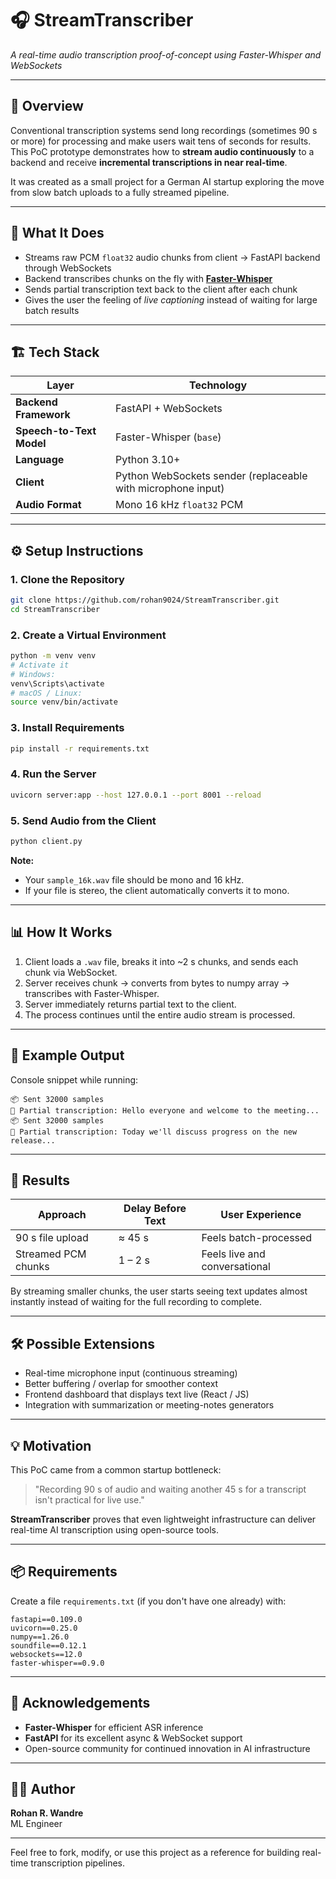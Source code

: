 # 🎧 StreamTranscriber  
*A real-time audio transcription proof-of-concept using Faster-Whisper and WebSockets*

---

## 🚀 Overview
Conventional transcription systems send long recordings (sometimes 90 s or more) for processing and make users wait tens of seconds for results.  
This PoC prototype demonstrates how to **stream audio continuously** to a backend and receive **incremental transcriptions in near real-time**.

It was created as a small project for a German AI startup exploring the move from slow batch uploads to a fully streamed pipeline.

---

## 🧠 What It Does
- Streams raw PCM `float32` audio chunks from client → FastAPI backend through WebSockets  
- Backend transcribes chunks on the fly with **[Faster-Whisper](https://github.com/guillaumekln/faster-whisper)**  
- Sends partial transcription text back to the client after each chunk  
- Gives the user the feeling of *live captioning* instead of waiting for large batch results

---

## 🏗️ Tech Stack

| Layer | Technology |
|-------|-------------|
| **Backend Framework** | FastAPI + WebSockets |
| **Speech-to-Text Model** | Faster-Whisper (`base`) |
| **Language** | Python 3.10+ |
| **Client** | Python WebSockets sender (replaceable with microphone input) |
| **Audio Format** | Mono 16 kHz `float32` PCM |

---

## ⚙️ Setup Instructions

### 1. Clone the Repository
```bash
git clone https://github.com/rohan9024/StreamTranscriber.git
cd StreamTranscriber
```

### 2. Create a Virtual Environment
```bash
python -m venv venv
# Activate it
# Windows:
venv\Scripts\activate
# macOS / Linux:
source venv/bin/activate
```

### 3. Install Requirements
```bash
pip install -r requirements.txt
```

### 4. Run the Server
```bash
uvicorn server:app --host 127.0.0.1 --port 8001 --reload
```

### 5. Send Audio from the Client
```bash
python client.py
```

**Note:**
- Your `sample_16k.wav` file should be mono and 16 kHz.
- If your file is stereo, the client automatically converts it to mono.

---

## 📊 How It Works
1. Client loads a `.wav` file, breaks it into ~2 s chunks, and sends each chunk via WebSocket.
2. Server receives chunk → converts from bytes to numpy array → transcribes with Faster-Whisper.
3. Server immediately returns partial text to the client.
4. The process continues until the entire audio stream is processed.

---

## 🧩 Example Output
Console snippet while running:

```text
📦 Sent 32000 samples
📝 Partial transcription: Hello everyone and welcome to the meeting...
📦 Sent 32000 samples
📝 Partial transcription: Today we'll discuss progress on the new release...
```

---

## 🚀 Results
| Approach | Delay Before Text | User Experience |
|----------|-------------------|-----------------|
| 90 s file upload | ≈ 45 s | Feels batch-processed |
| Streamed PCM chunks | 1 – 2 s | Feels live and conversational |

By streaming smaller chunks, the user starts seeing text updates almost instantly instead of waiting for the full recording to complete.

---

## 🛠️ Possible Extensions
- Real-time microphone input (continuous streaming)
- Better buffering / overlap for smoother context
- Frontend dashboard that displays text live (React / JS)
- Integration with summarization or meeting-notes generators

---

## 💡 Motivation
This PoC came from a common startup bottleneck:

> "Recording 90 s of audio and waiting another 45 s for a transcript isn't practical for live use."

**StreamTranscriber** proves that even lightweight infrastructure can deliver real-time AI transcription using open-source tools.

---

## 📦 Requirements
Create a file `requirements.txt` (if you don't have one already) with:

```text
fastapi==0.109.0
uvicorn==0.25.0
numpy==1.26.0
soundfile==0.12.1
websockets==12.0
faster-whisper==0.9.0
```

---

## 🤝 Acknowledgements
- **Faster-Whisper** for efficient ASR inference
- **FastAPI** for its excellent async & WebSocket support
- Open-source community for continued innovation in AI infrastructure

---

## 🧑‍💻 Author
**Rohan R. Wandre**  
ML Engineer


---

Feel free to fork, modify, or use this project as a reference for building real-time transcription pipelines.
